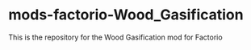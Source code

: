# mods-factorio-Wood_Gasification
This is the repository for the Wood Gasification mod for Factorio

